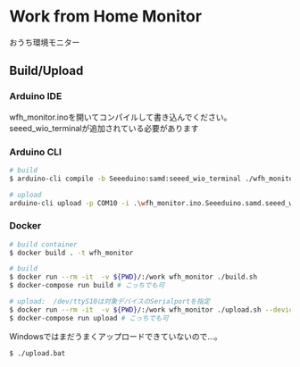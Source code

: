 # Work from Home Monitor

おうち環境モニター

## Build/Upload

### Arduino IDE

wfh_monitor.inoを開いてコンパイルして書き込んでください。seeed_wio_terminalが追加されている必要があります

### Arduino CLI

```sh
# build
$ arduino-cli compile -b Seeeduino:samd:seeed_wio_terminal ./wfh_monitor.ino --verbose --log-level trace

# upload
arduino-cli upload -p COM10 -i .\wfh_monitor.ino.Seeeduino.samd.seeed_wio_terminal.bin -b Seeeduino:samd:seeed_wio_terminal --verbose --log-level trace --additional-urls https://files.seeedstudio.com/arduino/package_seeeduino_boards_index.json
```

### Docker

```sh
# build container
$ docker build . -t wfh_monitor

# build
$ docker run --rm -it  -v ${PWD}/:/work wfh_monitor ./build.sh
$ docker-compose run build # こっちでも可

# upload:  /dev/ttyS10は対象デバイスのSerialportを指定
$ docker run --rm -it  -v ${PWD}/:/work wfh_monitor ./upload.sh --device /dev/ttyS10:/dev/ttyTarget
$ docker-compose run upload # こっちでも可
```

Windowsではまだうまくアップロードできていないので...。

```
$ ./upload.bat
```
